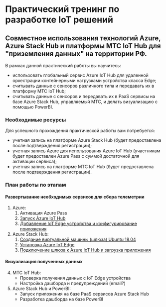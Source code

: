 # Практический тренинг по разработке IoT решений
## Совместное использования технологий Azure, Azure Stack Hub и платформы МТС IoT Hub для "приземления данных" на территории РФ.
В рамках данной практический работы вы научитесь:
- использовать глобальный сервис Azure IoT Hub для удаленной оркестрации контейнерными нагрузками устройства класса Edge;
- считывать данные с сенсоров различного типа и передавать их в платформу МТС IoT Hub;
- считывать данные с сенсоров и передавать их в PaaS сервисы на базе Azure Stack Hub, управляемый МТС, и делать визуализацию с помощью PowerBI.

### Необходимые ресурсы
Для успешного прохождения практической работы вам потребуется:
- учетная запись на платформе Azure Stack Hub (будет предоставлена после подтверждения регистрации);
- учетная запись Azure для использования Azure IoT Hub (участникам будет предоставлен Azure Pass с суммой достаточной для активации сервиса);
- учетная запись на платформе МТС IoT Hub (будет предоставлена после подтверждения регистрации).

### План работы по этапам
#### Развертывание необходимых сервисов для сбора телеметрии
1. Azure:
   1. Активация Azure Pass
   2. [Запуск Azure IoT Hub](https://github.com/dmitriyteteruk/IoT-HOL-MTS-AwaraIT/blob/main/1.2-Setup-Azure-IoT-Hub.md)
   3. [Добавление IoT Edge устройства и конфигурирование приложения](https://github.com/dmitriyteteruk/IoT-HOL-MTS-AwaraIT/blob/main/1.3-AddIoT-Edge-Device-To-Azure-IoT-Hub.md)
2. Azure Stack Hub:
   1. [Создание виртуальной машины (шлюза) Ubuntu 18.04](https://github.com/dmitriyteteruk/IoT-HOL-MTS-AwaraIT/blob/main/2.1-Setup-IoT-Edge-Gateway-VM-ASH.md)
   2. [Установка Azure IoT Edge](https://github.com/dmitriyteteruk/IoT-HOL-MTS-AwaraIT/blob/main/2.2-Setup-Azure-IoT-Edge-Runtime-on-Gateway.md)
   3. [Подключение шлюза к Azure IoT Hub и загрузка приложения](https://github.com/dmitriyteteruk/IoT-HOL-MTS-AwaraIT/blob/main/2.3-Connect-Azure-IoT-Edge-To-IoT-Hub.md)

#### Визуализация полученных данных
4. МТС IoT Hub:
    - Проверка получения данных с IoT Edge устройства
    - Настройка дашборда и предупреждений (email?)
5. Azure Stack Hub и PowerBI:
    - Запуск приложения на базе PaaS сервисов Azure Stack Hub
    - Разработка дашборда на базе PowerBI
